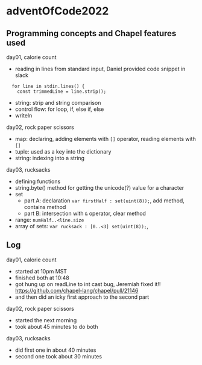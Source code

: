 # adventOfCode2022

## Programming concepts and Chapel features used

day01, calorie count
* reading in lines from standard input, Daniel provided code snippet in slack
```
  for line in stdin.lines() {
    const trimmedLine = line.strip();
```
* string: strip and string comparison
* control flow: for loop, if, else if, else
* writeln

day02, rock paper scissors
* map: declaring, adding elements with `[]` operator, reading elements with `[]`
* tuple: used as a key into the dictionary
* string: indexing into a string

day03, rucksacks
* defining functions
* string.byte() method for getting the unicode(?) value for a character
* set
  * part A: declaration `var firstHalf : set(uint(8));`, add method, contains method
  * part B: intersection with `&` operator, clear method
* range: `numHalf..<line.size`
* array of sets: `var rucksack : [0..<3] set(uint(8));`,

## Log

day01, calorie count
* started at 10pm MST
* finished both at 10:48
* got hung up on readLine to int cast bug, Jeremiah fixed it!!
  https://github.com/chapel-lang/chapel/pull/21146
* and then did an icky first approach to the second part


day02, rock paper scissors
* started the next morning
* took about 45 minutes to do both


day03, rucksacks
* did first one in about 40 minutes
* second one took about 30 minutes

